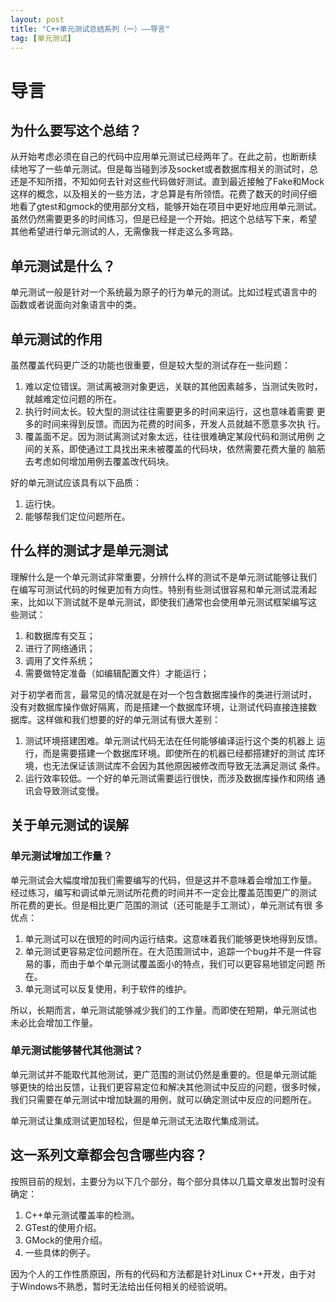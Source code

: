```yaml
---
layout: post
title: "C++单元测试总结系列（一）——导言"
tag: [单元测试]
---
```

# 导言

## 为什么要写这个总结？

从开始考虑必须在自己的代码中应用单元测试已经两年了。在此之前，也断断续
续地写了一些单元测试。但是每当碰到涉及socket或者数据库相关的测试时，总
还是不知所措，不知如何去针对这些代码做好测试。直到最近接触了Fake和Mock
这样的概念，以及相关的一些方法，才总算是有所领悟。花费了数天的时间仔细
地看了gtest和gmock的使用部分文档，能够开始在项目中更好地应用单元测试。
虽然仍然需要更多的时间练习，但是已经是一个开始。把这个总结写下来，希望
其他希望进行单元测试的人，无需像我一样走这么多弯路。

## 单元测试是什么？

单元测试一般是针对一个系统最为原子的行为单元的测试。比如过程式语言中的
函数或者说面向对象语言中的类。
<!--more-->

## 单元测试的作用

虽然覆盖代码更广泛的功能也很重要，但是较大型的测试存在一些问题：

1. 难以定位错误。测试离被测对象更远，关联的其他因素越多，当测试失败时，
   就越难定位问题的所在。
2. 执行时间太长。较大型的测试往往需要更多的时间来运行，这也意味着需要
   更多的时间来得到反馈。而因为花费的时间多，开发人员就越不愿意多次执
   行。
3. 覆盖面不足。因为测试离测试对象太远，往往很难确定某段代码和测试用例
   之间的关系，即使通过工具找出来未被覆盖的代码块，依然需要花费大量的
   脑筋去考虑如何增加用例去覆盖改代码块。

好的单元测试应该具有以下品质：

1. 运行快。
2. 能够帮我们定位问题所在。

## 什么样的测试才是单元测试

理解什么是一个单元测试非常重要，分辨什么样的测试不是单元测试能够让我们
在编写可测试代码的时候更加有方向性。特别有些测试很容易和单元测试混淆起
来，比如以下测试就不是单元测试，即使我们通常也会使用单元测试框架编写这
些测试：

1. 和数据库有交互；
2. 进行了网络通讯；
3. 调用了文件系统；
4. 需要做特定准备（如编辑配置文件）才能运行；

对于初学者而言，最常见的情况就是在对一个包含数据库操作的类进行测试时，
没有对数据库操作做好隔离，而是搭建一个数据库环境，让测试代码直接连接数
据库。这样做和我们想要的好的单元测试有很大差别：

1. 测试环境搭建困难。单元测试代码无法在任何能够编译运行这个类的机器上
   运行，而是需要搭建一个数据库环境。即使所在的机器已经都搭建好的测试
   库环境，也无法保证该测试库不会因为其他原因被修改而导致无法满足测试
   条件。
2. 运行效率较低。一个好的单元测试需要运行很快，而涉及数据库操作和网络
通讯会导致测试变慢。

## 关于单元测试的误解

### 单元测试增加工作量？

单元测试会大幅度增加我们需要编写的代码，但是这并不意味着会增加工作量。
经过练习，编写和调试单元测试所花费的时间并不一定会比覆盖范围更广的测试
所花费的更长。但是相比更广范围的测试（还可能是手工测试），单元测试有很
多优点：

1. 单元测试可以在很短的时间内运行结束。这意味着我们能够更快地得到反馈。
2. 单元测试更容易定位问题所在。在大范围测试中，追踪一个bug并不是一件容
   易的事，而由于单个单元测试覆盖面小的特点，我们可以更容易地锁定问题
   所在。
3. 单元测试可以反复使用，利于软件的维护。

所以，长期而言，单元测试能够减少我们的工作量。而即使在短期，单元测试也
未必比会增加工作量。

### 单元测试能够替代其他测试？

单元测试并不能取代其他测试，更广范围的测试仍然是重要的。但是单元测试能
够更快的给出反馈，让我们更容易定位和解决其他测试中反应的问题，很多时候，
我们只需要在单元测试中增加缺漏的用例，就可以确定测试中反应的问题所在。

单元测试让集成测试更加轻松，但是单元测试无法取代集成测试。

## 这一系列文章都会包含哪些内容？

按照目前的规划，主要分为以下几个部分，每个部分具体以几篇文章发出暂时没有确定：

1. C++单元测试覆盖率的检测。
2. GTest的使用介绍。
3. GMock的使用介绍。
4. 一些具体的例子。

因为个人的工作性质原因，所有的代码和方法都是针对Linux C++开发，由于对
于Windows不熟悉，暂时无法给出任何相关的经验说明。
